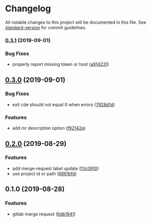 # Changelog

All notable changes to this project will be documented in this file. See [standard-version](https://github.com/conventional-changelog/standard-version) for commit guidelines.

### [0.3.1](https://github.com/stasson/glit/compare/v0.3.0...v0.3.1) (2019-09-01)


### Bug Fixes

* properly report missing token or host ([a914231](https://github.com/stasson/glit/commit/a914231))



## [0.3.0](https://github.com/stasson/glit/compare/v0.2.0...v0.3.0) (2019-09-01)


### Bug Fixes

* exit cde should not equal 0 when errors ([7928d1d](https://github.com/stasson/glit/commit/7928d1d))


### Features

* add mr description option ([f92142e](https://github.com/stasson/glit/commit/f92142e))



## [0.2.0](https://github.com/stasson/glit/compare/v0.1.0...v0.2.0) (2019-08-29)


### Features

* add merge-request label update ([f3c0910](https://github.com/stasson/glit/commit/f3c0910))
* use project id or path ([6861bfd](https://github.com/stasson/glit/commit/6861bfd))



## 0.1.0 (2019-08-28)


### Features

* gitlab merge request ([6db1941](https://github.com/stasson/glit/commit/6db1941))
